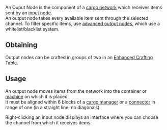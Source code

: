An Ouput Node is the component of a [cargo network](https://github.com/TheBusyBiscuit/Slimefun4/wiki/Cargo-Management) which receives items sent by an [input node](https://github.com/TheBusyBiscuit/Slimefun4/wiki/Input-Node).<br>
An output node takes every available item sent through the selected channel. To filter specific items, use [advanced output nodes](https://github.com/TheBusyBiscuit/Slimefun4/wiki/Advanced-Output-Node), which use a whitelist/blacklist system.

## Obtaining
Output nodes can be crafted in groups of two in an [Enhanced Crafting Table](https://github.com/TheBusyBiscuit/Slimefun4/wiki/Enhanced-Crafting-Table).

## Usage
An output node moves items from the network into the container or [machine](https://github.com/TheBusyBiscuit/Slimefun4/wiki/Electric-Machines) on which it is placed.<br>
It must be aligned within 6 blocks of a [cargo manager](https://github.com/TheBusyBiscuit/Slimefun4/wiki/Cargo-Manager) or a [connector](https://github.com/TheBusyBiscuit/Slimefun4/wiki/Connector-Node) in range of one (in a straight line; no diagonals).

Right-clicking an input node displays an interface where you can choose the channel from which it receives items.